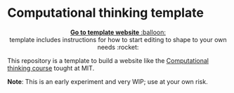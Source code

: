 # Computational thinking template

<p align="center">
<a href="https://juliapluto.github.io/computational-thinking-template"> <b>Go to template website</b> :balloon:</a> </br>
template includes instructions for how to start editing to shape to your own needs :rocket:
</p>

This repository is a template to build a website like the [Computational thinking course](https://computationalthinking.mit.edu/) tought at MIT.

**Note**: This is an early experiment and very WIP; use at your own risk.
